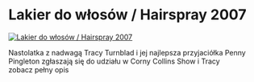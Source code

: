Lakier do włosów / Hairspray 2007 
=============
[![Lakier do włosów / Hairspray 2007 ](http://vidos.pl/images/player.gif)](http://vidos.pl/lakier-do-wlosow-hairspray-2007)

 Nastolatka z nadwagą Tracy Turnblad i jej najlepsza przyjaciółka Penny Pingleton zgłaszają się do udziału w Corny Collins Show i Tracy zobacz pełny opis
